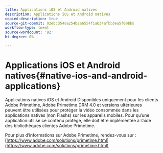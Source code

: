 ```yaml
---
title: Applications iOS et Android natives
description: Applications iOS et Android natives
copied-description: true
source-git-commit: 02ebc3548a254b2a6554f1ab34afbb3ea5f09bb8
workflow-type: tm+mt
source-wordcount: '82'
ht-degree: 0%

---
```


# Applications iOS et Android natives{#native-ios-and-android-applications}

Applications natives iOS et Android Disponibles uniquement pour les clients Adobe Primetime, Adobe Primetime DRM 4.0 et versions ultérieures peuvent être utilisées pour protéger la vidéo consommée dans les applications natives (non Flashs) sur les appareils mobiles. Pour qu’une application utilise ce contenu protégé, elle doit être implémentée à l’aide des bibliothèques clientes Adobe Primetime.

Pour plus d’informations sur Adobe Primetime, rendez-vous sur : [https://www.adobe.com/solutions/primetime.html](https://www.adobe.com/solutions/primetime.html)
